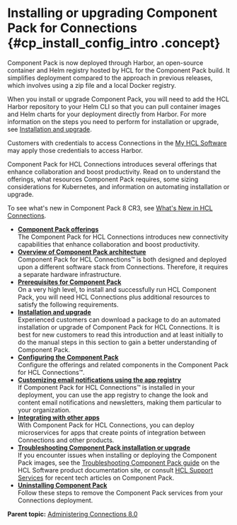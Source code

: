 # Installing or upgrading Component Pack for Connections {#cp_install_config_intro .concept}

Component Pack is now deployed through Harbor, an open-source container and Helm registry hosted by HCL for the Component Pack build. It simplifies deployment compared to the approach in previous releases, which involves using a zip file and a local Docker registry.

When you install or upgrade Component Pack, you will need to add the HCL Harbor repository to your Helm CLI so that you can pull container images and Helm charts for your deployment directly from Harbor. For more information on the steps you need to perform for installation or upgrade, see [Installation and upgrade](../install/cp_install_upgrade_container.md).
    
Customers with credentials to access Connections in the [My HCL Software](https://my.hcltechsw.com/) may apply those credentials to access Harbor.

Component Pack for HCL Connections introduces several offerings that enhance collaboration and boost productivity. Read on to understand the offerings, what resources Component Pack requires, some sizing considerations for Kubernetes, and information on automating installation or upgrade.

To see what's new in Component Pack 8 CR3, see [What's New in HCL Connections](../overview/i_ovr_r_whats_new_cr1.md).

-   **[Component Pack offerings](../install/cp_install_offerings.md)**  
The Component Pack for HCL Connections introduces new connectivity capabilities that enhance collaboration and boost productivity.
-   **[Overview of Component Pack architecture](../install/cp_over_intro.md)**  
Component Pack for HCL Connections™ is both designed and deployed upon a different software stack from Connections. Therefore, it requires a separate hardware infrastructure.
-   **[Prerequisites for Component Pack](../install/cp_prereqs.md)**  
On a very high level, to install and successfully run HCL Component Pack, you will need HCL Connections plus additional resources to satisfy the following requirements.
-   **[Installation and upgrade](../install/cp_install_upgrade_container.md)**  
Experienced customers can download a package to do an automated installation or upgrade of Component Pack for HCL Connections. It is best for new customers to read this introduction and at least initially to do the manual steps in this section to gain a better understanding of Component Pack.
-   **[Configuring the Component Pack](../install/cp_config_intro.md)**  
Configure the offerings and related components in the Component Pack for HCL Connections™.
-   **[Customizing email notifications using the app registry](../install/cp_t_customize_email_notifications.md)**  
If Component Pack for HCL Connections™ is installed in your deployment, you can use the app registry to change the look and content email notifications and newsletters, making them particular to your organization.
-   **[Integrating with other apps](../install/cp_3p_integrate_with_other_products.md)**  
With Component Pack for HCL Connections, you can deploy microservices for apps that create points of integration between Connections and other products.
-   **[Troubleshooting Component Pack installation or upgrade](../install/cp_install_troubleshoot_intro.md)**  
If you encounter issues when installing or deploying the Component Pack images, see the [Troubleshooting Component Pack guide](https://opensource.hcltechsw.com/connections-doc/guide_me/how_to_guides/troubleshooting_cnx_cp.pdf) on the HCL Software product documentation site, or consult [HCL Support Services](https://support.hcltechsw.com/) for recent tech articles on Component Pack.
-   **[Uninstalling Component Pack](../install/cp_install_uninstall.md)**  
Follow these steps to remove the Component Pack services from your Connections deployment.

**Parent topic:** [Administering Connections 8.0](../welcome/welcome_admin.md)

